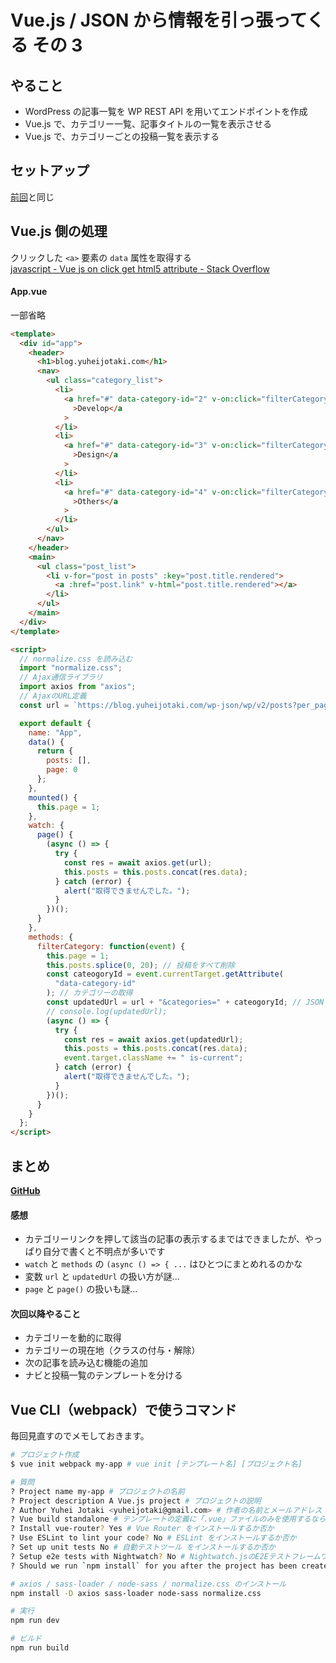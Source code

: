 # Vue.js / JSON から情報を引っ張ってくる その 3

## やること

- WordPress の記事一覧を WP REST API を用いてエンドポイントを作成
- Vue.js で、カテゴリー一覧、記事タイトルの一覧を表示させる
- Vue.js で、カテゴリーごとの投稿一覧を表示する

## セットアップ

[前回](https://yuheijotaki.hatenablog.com/entry/2019/02/08/095922)と同じ

## Vue.js 側の処理

クリックした `<a>` 要素の `data` 属性を取得する  
[javascript \- Vue js on click get html5 attribute \- Stack Overflow](https://stackoverflow.com/questions/44324869/vue-js-on-click-get-html5-attribute)

#### App.vue

一部省略

```html
<template>
  <div id="app">
    <header>
      <h1>blog.yuheijotaki.com</h1>
      <nav>
        <ul class="category_list">
          <li>
            <a href="#" data-category-id="2" v-on:click="filterCategory"
              >Develop</a
            >
          </li>
          <li>
            <a href="#" data-category-id="3" v-on:click="filterCategory"
              >Design</a
            >
          </li>
          <li>
            <a href="#" data-category-id="4" v-on:click="filterCategory"
              >Others</a
            >
          </li>
        </ul>
      </nav>
    </header>
    <main>
      <ul class="post_list">
        <li v-for="post in posts" :key="post.title.rendered">
          <a :href="post.link" v-html="post.title.rendered"></a>
        </li>
      </ul>
    </main>
  </div>
</template>

<script>
  // normalize.css を読み込む
  import "normalize.css";
  // Ajax通信ライブラリ
  import axios from "axios";
  // AjaxのURL定義
  const url = `https://blog.yuheijotaki.com/wp-json/wp/v2/posts?per_page=20&categories=2`;

  export default {
    name: "App",
    data() {
      return {
        posts: [],
        page: 0
      };
    },
    mounted() {
      this.page = 1;
    },
    watch: {
      page() {
        (async () => {
          try {
            const res = await axios.get(url);
            this.posts = this.posts.concat(res.data);
          } catch (error) {
            alert("取得できませんでした。");
          }
        })();
      }
    },
    methods: {
      filterCategory: function(event) {
        this.page = 1;
        this.posts.splice(0, 20); // 投稿をすべて削除
        const cateogoryId = event.currentTarget.getAttribute(
          "data-category-id"
        ); // カテゴリーの取得
        const updatedUrl = url + "&categories=" + cateogoryId; // JSON URLのアップデート
        // console.log(updatedUrl);
        (async () => {
          try {
            const res = await axios.get(updatedUrl);
            this.posts = this.posts.concat(res.data);
            event.target.className += " is-current";
          } catch (error) {
            alert("取得できませんでした。");
          }
        })();
      }
    }
  };
</script>
```

## まとめ

[**GitHub**](https://github.com/yuheijotaki/vue-study_20190212)

#### 感想

- カテゴリーリンクを押して該当の記事の表示するまではできましたが、やっぱり自分で書くと不明点が多いです
- `watch` と `methods` の `(async () => { ...` はひとつにまとめれるのかな
- 変数 `url` と `updatedUrl` の扱い方が謎...
- `page` と `page()` の扱いも謎...

#### 次回以降やること

- カテゴリーを動的に取得
- カテゴリーの現在地（クラスの付与・解除）
- 次の記事を読み込む機能の追加
- ナビと投稿一覧のテンプレートを分ける

## Vue CLI（webpack）で使うコマンド

毎回見直すのでメモしておきます。

```bash
# プロジェクト作成
$ vue init webpack my-app # vue init [テンプレート名] [プロジェクト名]

# 質問
? Project name my-app # プロジェクトの名前
? Project description A Vue.js project # プロジェクトの説明
? Author Yuhei Jotaki <yuheijotaki@gmail.com> # 作者の名前とメールアドレス
? Vue build standalone # テンプレートの定義に「.vue」ファイルのみを使用するなら「Runtime-only」を選択可能
? Install vue-router? Yes # Vue Router をインストールするか否か
? Use ESLint to lint your code? No # ESLint をインストールするか否か
? Set up unit tests No # 自動テストツール をインストールするか否か
? Setup e2e tests with Nightwatch? No # Nightwatch.jsのE2Eテストフレームワークをインストールするか否か
? Should we run `npm install` for you after the project has been created? (recommended) npm # npmを使って自動インストール

# axios / sass-loader / node-sass / normalize.css のインストール
npm install -D axios sass-loader node-sass normalize.css

# 実行
npm run dev

# ビルド
npm run build
```
